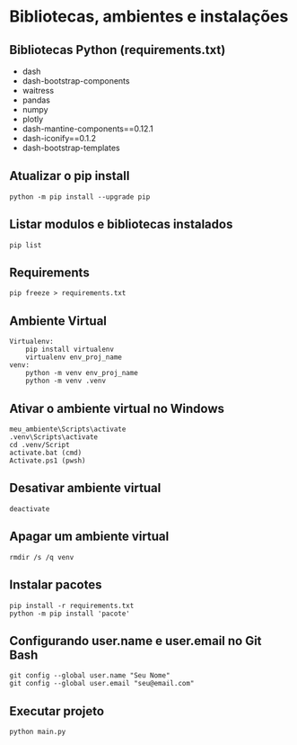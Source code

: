 # Bibliotecas, ambientes e instalações

## Bibliotecas Python (requirements.txt)

* dash
* dash-bootstrap-components
* waitress
* pandas
* numpy
* plotly
* dash-mantine-components==0.12.1
* dash-iconify==0.1.2
* dash-bootstrap-templates

## Atualizar o pip install

    python -m pip install --upgrade pip

## Listar modulos e bibliotecas instalados

    pip list

## Requirements

    pip freeze > requirements.txt

## Ambiente Virtual

    Virtualenv:
        pip install virtualenv
        virtualenv env_proj_name
    venv:
        python -m venv env_proj_name
        python -m venv .venv

## Ativar o ambiente virtual no Windows

    meu_ambiente\Scripts\activate
    .venv\Scripts\activate
    cd .venv/Script
    activate.bat (cmd)
    Activate.ps1 (pwsh)

## Desativar ambiente virtual

    deactivate

## Apagar um ambiente virtual

    rmdir /s /q venv

## Instalar pacotes

    pip install -r requirements.txt
    python -m pip install 'pacote'

## Configurando user.name e user.email no Git Bash

    git config --global user.name "Seu Nome"
    git config --global user.email "seu@email.com"

## Executar projeto

    python main.py
